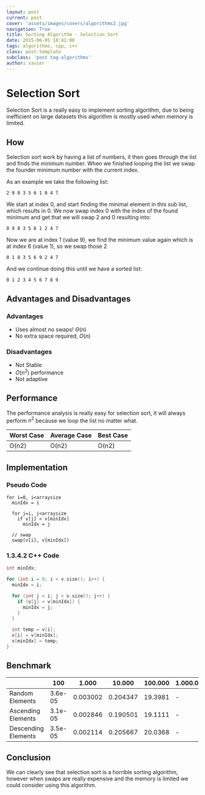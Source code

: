 ```yaml
---
layout: post
current: post
cover: 'assets/images/covers/algorithms2.jpg'
navigation: True
title: Sorting Algorithm - Selection Sort
date: 2015-06-05 18:41:00
tags: algorithms, cpp, c++
class: post-template
subclass: 'post tag-algorithms'
author: xavier
---
```


# Selection Sort

Selection Sort is a really easy to implement sorting algorithm, due to being inefficient on large datasets this algorithm is mostly used when memory is limited.

## How

Selection sort work by having a list of numbers, it then goes through the list and finds the minimum number. When we finished looping the list we swap the founder minimum number with the current index.

As an example we take the following list:

```
2 9 8 3 5 6 1 0 4 7
```

We start at index 0, and start finding the minimal element in this sub list, which results in 0. We now swap index 0 with the index of the found minimum and get that we will swap 2 and 0 resulting into:

```
0 9 8 3 5 6 1 2 4 7
```

Now we are at index 1 (value 9), we find the minimum value again which is at index 6 (value 1), so we swap those 2

```
0 1 8 3 5 6 9 2 4 7
```

And we continue doing this until we have a sorted list:

```
0 1 2 3 4 5 6 7 8 9
```

## Advantages and Disadvantages

### Advantages

* Uses almost no swaps! $\Theta(n)$
* No extra space required, $O(n)$

### Disadvantages

* Not Stable
* $O(n^2)$ performance
* Not adaptive

## Performance

The performance analysis is really easy for selection sort, it will always perform $n^2$ because we loop the list no matter what.

|Worst Case|Average Case|Best Case|
|-|-|-|
|O(n2)|O(n2)|O(n2)|

## Implementation

### Pseudo Code

```
for i=0, i<arraysize
  minIdx = i

  for j=i, j<arraysize
    if v[j] < v[minIdx]
      minIdx = j

  // swap
  swap(v[i], v[minIdx])
```

### 1.3.4.2 C++ Code

```cpp
int minIdx;

for (int i = 0; i < v.size(); i++) {
  minIdx = i;

  for (int j = i; j < v.size(); j++) {
    if (v[j] < v[minIdx]) {
      minIdx = j;
    }
  }

  int temp = v[i];
  v[i] = v[minIdx];
  v[minIdx] = temp;
}
```

## Benchmark

| | 100 | 1.000 | 10.000 | 100.000 | 1.000.000
|-|-|-|-|-|-|
|Random Elements|3.6e-05|0.003002|0.204347|19.3981|-
|Ascending Elements|3.1e-05|0.002846|0.190501|19.1111|-
|Descending Elements|3.5e-05|0.002114|0.205667|20.0368|-

## Conclusion

We can clearly see that selection sort is a horrible sorting algorithm, however when swaps are really expensive and the memory is limited we could consider using this algorithm.
